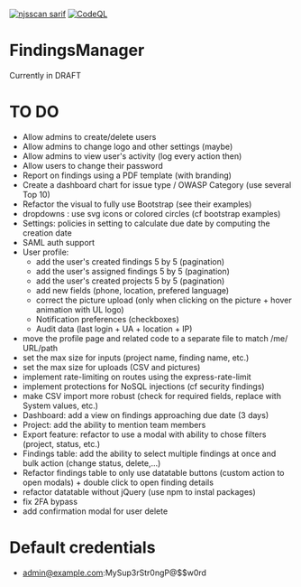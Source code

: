 [![njsscan sarif](https://github.com/ob1lan/FindingsManager/actions/workflows/njsscan.yml/badge.svg)](https://github.com/ob1lan/FindingsManager/actions/workflows/njsscan.yml) [![CodeQL](https://github.com/ob1lan/FindingsManager/actions/workflows/codeql.yml/badge.svg)](https://github.com/ob1lan/FindingsManager/actions/workflows/codeql.yml)
# FindingsManager
Currently in DRAFT
# TO DO
- Allow admins to create/delete users
- Allow admins to change logo and other settings (maybe)
- Allow admins to view user's activity (log every action then)
- Allow users to change their password
- Report on findings using a PDF template (with branding)
- Create a dashboard chart for issue type / OWASP Category (use several Top 10)
- Refactor the visual to fully use Bootstrap (see their examples)
- dropdowns : use svg icons or colored circles (cf bootstrap examples)
- Settings: policies in setting to calculate due date by computing the creation date
- SAML auth support
- User profile:
    - add the user's created findings 5 by 5 (pagination)
    - add the user's assigned findings 5 by 5 (pagination)
    - add the user's created projects 5 by 5 (pagination)
    - add new fields (phone, location, prefered language)
    - correct the picture upload (only when clicking on the picture + hover animation with UL logo)
    - Notification preferences (checkboxes)
    - Audit data (last login + UA + location + IP)
- move the profile page and related code to a separate file to match /me/ URL/path
- set the max size for inputs (project name, finding name, etc.)
- set the max size for uploads (CSV and pictures)
- implement rate-limiting on routes using the express-rate-limit
- implement protections for NoSQL injections (cf security findings)
- make CSV import more robust (check for required fields, replace with System values, etc.)
- Dashboard: add a view on findings approaching due date (3 days)
- Project: add the ability to mention team members
- Export feature: refactor to use a modal with ability to chose filters (project, status, etc.)
- Findings table: add the ability to select multiple findings at once and bulk action (change status, delete,...)
- Refactor findings table to only use datatable buttons (custom action to open modals) + double click to open finding details
- refactor datatable without jQuery (use npm to instal packages)
- fix 2FA bypass
- add confirmation modal for user delete

# Default credentials
- admin@example.com:MySup3rStr0ngP@$$w0rd
